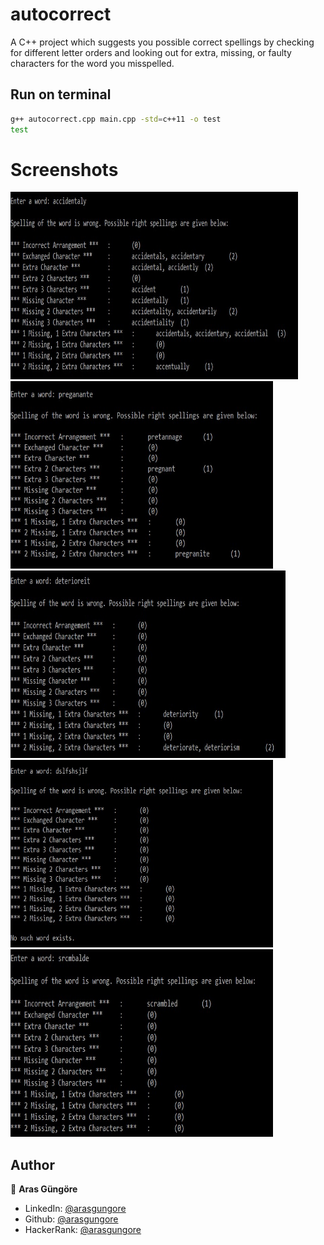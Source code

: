 # autocorrect
A C++ project which suggests you possible correct spellings by checking for different letter orders and looking out for extra, missing, or faulty characters for the word you misspelled.

## Run on terminal

```sh
g++ autocorrect.cpp main.cpp -std=c++11 -o test
test
```

# Screenshots

<p align="left">
  <img alt="Screenshot" src="https://github.com/arasgungore/autocorrect/blob/main/Screenshots/1.jpg" width="460" height="300">
  <img alt="Screenshot" src="https://github.com/arasgungore/autocorrect/blob/main/Screenshots/2.jpg" width="420" height="300">
  <img alt="Screenshot" src="https://github.com/arasgungore/autocorrect/blob/main/Screenshots/3.jpg" width="440" height="300">
  <img alt="Screenshot" src="https://github.com/arasgungore/autocorrect/blob/main/Screenshots/4.jpg" width="420" height="300">
  <img alt="Screenshot" src="https://github.com/arasgungore/autocorrect/blob/main/Screenshots/5.jpg" width="420" height="300">
</p>

## Author

👤 **Aras Güngöre**

* LinkedIn: [@arasgungore](https://www.linkedin.com/in/arasgungore)
* Github: [@arasgungore](https://github.com/arasgungore)
* HackerRank: [@arasgungore](https://www.hackerrank.com/arasgungore)
